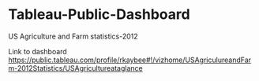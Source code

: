 # Tableau-Public-Dashboard

US Agriculture and Farm statistics-2012

Link to dashboard https://public.tableau.com/profile/rkaybee#!/vizhome/USAgriculureandFarm-2012Statistics/USAgricultureataglance

